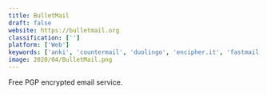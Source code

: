 ```yaml
---
title: BulletMail
draft: false 
website: https://bulletmail.org
classification: ['']
platform: ['Web']
keywords: ['anki', 'countermail', 'duolingo', 'encipher.it', 'fastmail', 'hushmail', 'inbox.lv', 'inboxer', 'memrise', 'obenkyo', 'outlook', 'protonmail', 'quizlet', 'rosetta_stone', 'roundcube', 'scryptmail', 'secure_gmail', 'tutanota', 'vivaldi_mail', 'zoho_mail']
image: 2020/04/BulletMail.png
---
```

Free PGP encrypted email service.